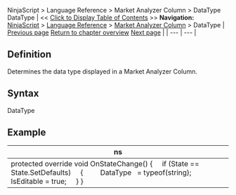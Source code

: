 ﻿
NinjaScript \> Language Reference \> Market Analyzer Column \> DataType
DataType
| \<\< [Click to Display Table of Contents](datatype.md) \>\> **Navigation:**     [NinjaScript](ninjascript-1.md) \> [Language Reference](language_reference_wip-1.md) \> [Market Analyzer Column](market_analyzer_column-1.md) \> DataType | [Previous page](currentvalue-1.md) [Return to chapter overview](market_analyzer_column-1.md) [Next page](formatdecimals-1.md) |
| --- | --- |
## Definition
Determines the data type displayed in a Market Analyzer Column.
 
## Syntax
DataType
## 
## Example
| ns |
| --- |
| protected override void OnStateChange() {      if (State \=\= State.SetDefaults)      {           DataType   \= typeof(string);           IsEditable \= true;      } } |

